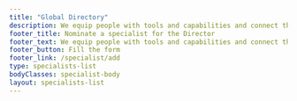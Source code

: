 ```yaml
---
title: "Global Directory"
description: We equip people with tools and capabilities and connect them with open knowledge communities worldwide.
footer_title: Nominate a specialist for the Director
footer_text: We equip people with tools and capabilities and connect them with open knowledge communities worldwide.
footer_button: Fill the form
footer_link: /specialist/add
type: specialists-list
bodyClasses: specialist-body
layout: specialists-list
---
```

